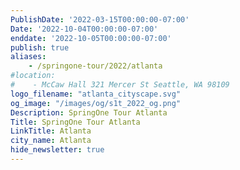 ```yaml
---
PublishDate: '2022-03-15T00:00:00-07:00'
Date: '2022-10-04T00:00:00-07:00'
enddate: '2022-10-05T00:00:00-07:00'
publish: true
aliases:
    - /springone-tour/2022/atlanta
#location:
#    - McCaw Hall 321 Mercer St Seattle, WA 98109
logo_filename: "atlanta_cityscape.svg"
og_image: "/images/og/s1t_2022_og.png"
Description: SpringOne Tour Atlanta
Title: SpringOne Tour Atlanta
LinkTitle: Atlanta
city_name: Atlanta
hide_newsletter: true
---
```


